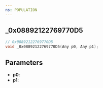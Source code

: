 ```yaml
---
ns: POPULATION
---
```

## _0x08892122769770D5

```c
// 0x08892122769770D5
void _0x08892122769770D5(Any p0, Any p1);
```

## Parameters
* **p0**:
* **p1**:
